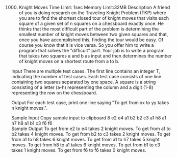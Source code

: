 1000. Knight Moves
Time Limit: 1sec    Memory Limit:32MB
Description
A friend of you is doing research on the Traveling Knight Problem (TKP) where you are to find the shortest closed tour of knight moves that visits each square of a given set of n squares on a chessboard exactly once. He thinks that the most difficult part of the problem is determining the smallest number of knight moves between two given squares and that, once you have accomplished this, finding the tour would be easy. Of course you know that it is vice versa. So you offer him to write a program that solves the "difficult" part. Your job is to write a program that takes two squares a and b as input and then determines the number of knight moves on a shortest route from a to b.  

Input
There are multiple test cases. The first line contains an integer T, indicating the number of test cases. Each test case consists of one line containing two squares separated by one space. A square is a string consisting of a letter (a-h) representing the column and a digit (1-8) representing the row on the chessboard.  

Output
For each test case, print one line saying "To get from xx to yy takes n knight moves.".  

Sample Input
 Copy sample input to clipboard
8
e2 e4 
a1 b2 
b2 c3 
a1 h8 
a1 h7 
h8 a1 
b1 c3 
f6 f6  
Sample Output
To get from e2 to e4 takes 2 knight moves. 
To get from a1 to b2 takes 4 knight moves. 
To get from b2 to c3 takes 2 knight moves. 
To get from a1 to h8 takes 6 knight moves. 
To get from a1 to h7 takes 5 knight moves. 
To get from h8 to a1 takes 6 knight moves. 
To get from b1 to c3 takes 1 knight moves. 
To get from f6 to f6 takes 0 knight moves.
